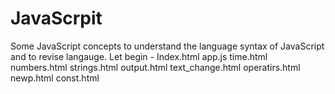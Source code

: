 # JavaScrpit
Some JavaScript concepts to understand the language syntax of JavaScript and to revise langauge.
Let begin -
Index.html
app.js
time.html
numbers.html
strings.html
output.html
text_change.html
operatirs.html
newp.html
const.html

